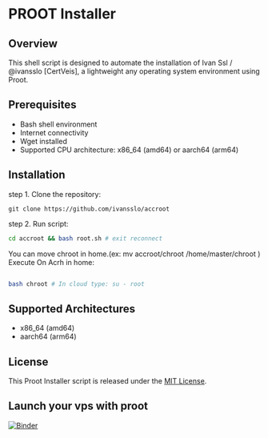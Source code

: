 # PROOT Installer

## Overview

This shell script is designed to automate the installation of Ivan Ssl / @ivansslo [CertVeis], a lightweight any operating system environment using Proot.

## Prerequisites

- Bash shell environment
- Internet connectivity
- Wget installed
- Supported CPU architecture: x86_64 (amd64) or aarch64 (arm64)

## Installation

step 1. Clone the repository:

    
    git clone https://github.com/ivansslo/accroot
    
    
step 2. Run script:

  ```sh
  cd accroot && bash root.sh # exit reconnect
  ```
  
You can move chroot in home.(ex: mv accroot/chroot /home/master/chroot )
Execute On Acrh in home:
    
  ```sh
  
  bash chroot # In cloud type: su - root
  ```

## Supported Architectures

- x86_64 (amd64)
- aarch64 (arm64)

## License

This Proot Installer script is released under the [MIT License](LICENSE).

## Launch your vps with proot
[![Binder](https://mybinder.org/badge_logo.svg)](https://certveis.space/v2/gh/ivansslo/chroot.git/HEAD)
